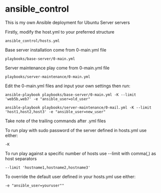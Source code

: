 # ansible_control
This is my own Ansible deployment for Ubuntu Server servers

Firstly, modify the host.yml to your preferred structure

    ansible_control/hosts.yml

Base server installation come from 0-main.yml file

    playbooks/base-server/0-main.yml

Server maintenance play come from 0-main.yml file

    playbooks/server-maintenance/0-main.yml

Edit the 0-main.yml files and input your own settings then run:

    ansible-playbook playbooks/base-server/0-main.yml -K --limit 'web5b,web7' -e "ansible_user=old_user"

    ansible-playbook playbooks/server-maintenance/0-mail.yml -K --limit 'host1,host2,host3' -e "ansible_user=new_user"

Take note of the trailing commands after .yml files

To run play with sudo password of the server defined in hosts.yml use either:

    -K

To run play against a specific number of hosts use --limit with comma(,) as host separators

    --limit 'hostname1,hostname2,hostname3'

To override the default user defined in your hosts.yml use either:
  
    -e "ansible_user=youruser"" 
    
